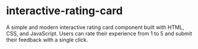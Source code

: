 # interactive-rating-card
A simple and modern interactive rating card component built with HTML, CSS, and JavaScript. Users can rate their experience from 1 to 5 and submit their feedback with a single click.
